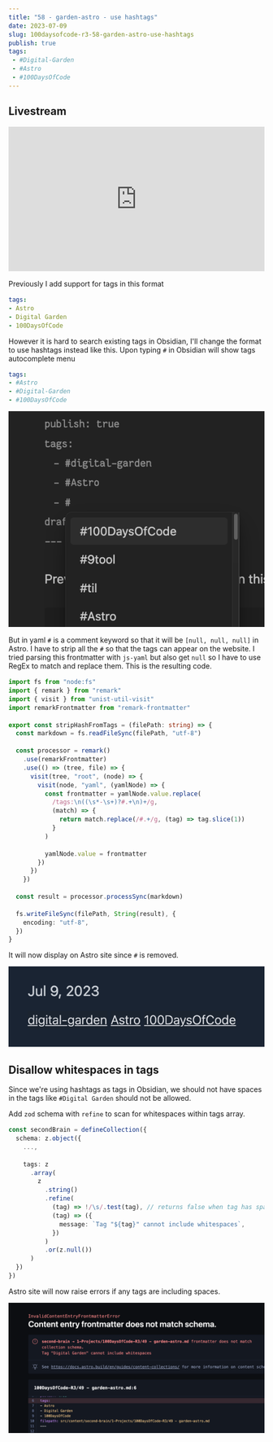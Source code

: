 ```yaml
---
title: "58 - garden-astro - use hashtags"
date: 2023-07-09
slug: 100daysofcode-r3-58-garden-astro-use-hashtags
publish: true
tags:
 - #Digital-Garden
 - #Astro
 - #100DaysOfCode
---
```


## Livestream

<iframe width="100%" style="aspect-ratio: 16 / 9;" src="https://www.youtube.com/embed/TpQQpHVH3jo" title="YouTube video player" frameborder="0" allow="accelerometer; autoplay; clipboard-write; encrypted-media; gyroscope; picture-in-picture; web-share" allowfullscreen></iframe>

Previously I add support for tags in this format

```yaml
tags:
- Astro
- Digital Garden
- 100DaysOfCode
```

However it is hard to search existing tags in Obsidian, I'll change the format to use hashtags instead like this. Upon typing `#` in Obsidian will show tags autocomplete menu

```yaml
tags:
- #Astro
- #Digital-Garden
- #100DaysOfCode
```

![](1-Projects/100DaysOfCode-R3/attachments/58%20-%20garden-astro%20-%20use%20hashtags.png)

But in yaml `#` is a comment keyword so that it will be `[null, null, null]` in Astro. I have to strip all the `#` so that the tags can appear on the website. I tried parsing this frontmatter with `js-yaml` but also get `null` so I have to use RegEx to match and replace them. This is the resulting code.

```typescript
import fs from "node:fs"
import { remark } from "remark"
import { visit } from "unist-util-visit"
import remarkFrontmatter from "remark-frontmatter"

export const stripHashFromTags = (filePath: string) => {
  const markdown = fs.readFileSync(filePath, "utf-8")

  const processor = remark()
    .use(remarkFrontmatter)
    .use(() => (tree, file) => {
      visit(tree, "root", (node) => {
        visit(node, "yaml", (yamlNode) => {
          const frontmatter = yamlNode.value.replace(
            /tags:\n((\s*-\s+)?#.+\n)+/g,
            (match) => {
              return match.replace(/#.+/g, (tag) => tag.slice(1))
            }
          )

          yamlNode.value = frontmatter
        })
      })
    })

  const result = processor.processSync(markdown)

  fs.writeFileSync(filePath, String(result), {
    encoding: "utf-8",
  })
}
```

It will now display on Astro site since `#` is removed.

![](1-Projects/100DaysOfCode-R3/attachments/58%20-%20garden-astro%20-%20use%20hashtags-1.png)

## Disallow whitespaces in tags

Since we're using hashtags as tags in Obsidian, we should not have spaces in the tags like `#Digital Garden` should not be allowed.

Add `zod` schema with `refine` to scan for whitespaces within tags array.

```typescript
const secondBrain = defineCollection({
  schema: z.object({
    ...,

    tags: z
      .array(
        z
          .string()
          .refine(
            (tag) => !/\s/.test(tag), // returns false when tag has spaces
            (tag) => ({
              message: `Tag "${tag}" cannot include whitespaces`,
            })
          )
          .or(z.null())
      )
  })
})
```

Astro site will now raise errors if any tags are including spaces.

![](1-Projects/100DaysOfCode-R3/attachments/58%20-%20garden-astro%20-%20use%20hashtags-2.png)
